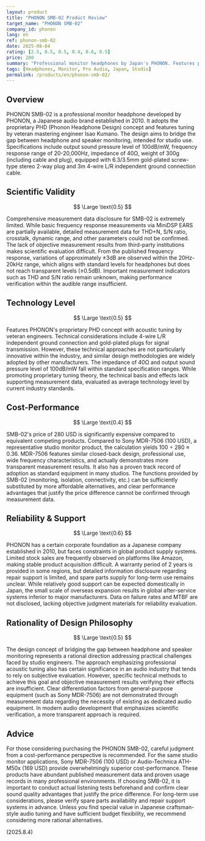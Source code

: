 ```yaml
---
layout: product
title: "PHONON SMB-02 Product Review"
target_name: "PHONON SMB-02"
company_id: phonon
lang: en
ref: phonon-smb-02
date: 2025-08-04
rating: [2.5, 0.5, 0.5, 0.4, 0.6, 0.5]
price: 280
summary: "Professional monitor headphones by Japan's PHONON. Features proprietary PHD concept but lacks measurement data transparency and has significant cost-performance issues compared to equivalent competing products."
tags: [Headphones, Monitor, Pro Audio, Japan, Studio]
permalink: /products/en/phonon-smb-02/
---
```


## Overview

PHONON SMB-02 is a professional monitor headphone developed by PHONON, a Japanese audio brand established in 2010. It adopts the proprietary PHD (Phonon Headphone Design) concept and features tuning by veteran mastering engineer Isao Kumano. The design aims to bridge the gap between headphone and speaker monitoring, intended for studio use. Specifications include output sound pressure level of 100dB/mW, frequency response range of 20-20,000Hz, impedance of 40Ω, weight of 300g (including cable and plug), equipped with 6.3/3.5mm gold-plated screw-type stereo 2-way plug and 3m 4-wire L/R independent ground connection cable.

## Scientific Validity

$$ \Large \text{0.5} $$

Comprehensive measurement data disclosure for SMB-02 is extremely limited. While basic frequency response measurements via MiniDSP EARS are partially available, detailed measurement data for THD+N, S/N ratio, crosstalk, dynamic range, and other parameters could not be confirmed. The lack of objective measurement results from third-party institutions makes scientific evaluation difficult. From the published frequency response, variations of approximately ±3dB are observed within the 20Hz-20kHz range, which aligns with standard levels for headphones but does not reach transparent levels (±0.5dB). Important measurement indicators such as THD and S/N ratio remain unknown, making performance verification within the audible range insufficient.

## Technology Level

$$ \Large \text{0.5} $$

Features PHONON's proprietary PHD concept with acoustic tuning by veteran engineers. Technical considerations include 4-wire L/R independent ground connection and gold-plated plugs for signal transmission. However, these technical approaches are not particularly innovative within the industry, and similar design methodologies are widely adopted by other manufacturers. The impedance of 40Ω and output sound pressure level of 100dB/mW fall within standard specification ranges. While promoting proprietary tuning theory, the technical basis and effects lack supporting measurement data, evaluated as average technology level by current industry standards.

## Cost-Performance

$$ \Large \text{0.4} $$

SMB-02's price of 280 USD is significantly expensive compared to equivalent competing products. Compared to Sony MDR-7506 (100 USD), a representative studio monitor product, the calculation yields 100 ÷ 280 ≈ 0.36. MDR-7506 features similar closed-back design, professional use, wide frequency characteristics, and actually demonstrates more transparent measurement results. It also has a proven track record of adoption as standard equipment in many studios. The functions provided by SMB-02 (monitoring, isolation, connectivity, etc.) can be sufficiently substituted by more affordable alternatives, and clear performance advantages that justify the price difference cannot be confirmed through measurement data.

## Reliability & Support

$$ \Large \text{0.6} $$

PHONON has a certain corporate foundation as a Japanese company established in 2010, but faces constraints in global product supply systems. Limited stock sales are frequently observed on platforms like Amazon, making stable product acquisition difficult. A warranty period of 2 years is provided in some regions, but detailed information disclosure regarding repair support is limited, and spare parts supply for long-term use remains unclear. While relatively good support can be expected domestically in Japan, the small scale of overseas expansion results in global after-service systems inferior to major manufacturers. Data on failure rates and MTBF are not disclosed, lacking objective judgment materials for reliability evaluation.

## Rationality of Design Philosophy

$$ \Large \text{0.5} $$

The design concept of bridging the gap between headphone and speaker monitoring represents a rational direction addressing practical challenges faced by studio engineers. The approach emphasizing professional acoustic tuning also has certain significance in an audio industry that tends to rely on subjective evaluation. However, specific technical methods to achieve this goal and objective measurement results verifying their effects are insufficient. Clear differentiation factors from general-purpose equipment (such as Sony MDR-7506) are not demonstrated through measurement data regarding the necessity of existing as dedicated audio equipment. In modern audio development that emphasizes scientific verification, a more transparent approach is required.

## Advice

For those considering purchasing the PHONON SMB-02, careful judgment from a cost-performance perspective is recommended. For the same studio monitor applications, Sony MDR-7506 (100 USD) or Audio-Technica ATH-M50x (169 USD) provide overwhelmingly superior cost-performance. These products have abundant published measurement data and proven usage records in many professional environments. If choosing SMB-02, it is important to conduct actual listening tests beforehand and confirm clear sound quality advantages that justify the price difference. For long-term use considerations, please verify spare parts availability and repair support systems in advance. Unless you find special value in Japanese craftsman-style audio tuning and have sufficient budget flexibility, we recommend considering more rational alternatives.

(2025.8.4)
